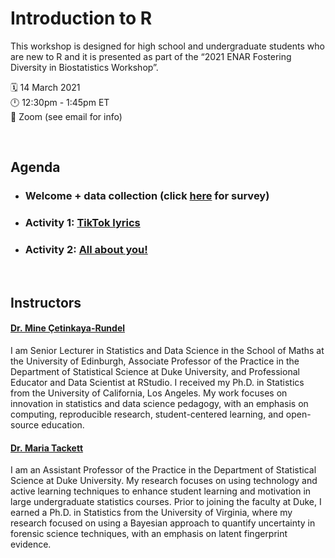 Introduction to R
================

This workshop is designed for high school and undergraduate students who
are new to R and it is presented as part of the “2021 ENAR Fostering
Diversity in Biostatistics Workshop”.

🗓 14 March 2021  
🕛 12:30pm - 1:45pm ET  
📌 Zoom (see email for info)

<br>

## Agenda

-   ### Welcome + data collection (click [here](https://forms.gle/LcBLz6RkkXBuwMD9A) for survey)

-   ### Activity 1: [TikTok lyrics](https://minecr.shinyapps.io/tiktok_lyrics/)

-   ### Activity 2: [All about you!](https://minecr.shinyapps.io/all_about_you/)

<br>

## Instructors

#### [Dr. Mine Çetinkaya-Rundel](http://mine-cr.com/)

I am Senior Lecturer in Statistics and Data Science in the School of
Maths at the University of Edinburgh, Associate Professor of the
Practice in the Department of Statistical Science at Duke University,
and Professional Educator and Data Scientist at RStudio. I received my
Ph.D. in Statistics from the University of California, Los Angeles. My
work focuses on innovation in statistics and data science pedagogy, with
an emphasis on computing, reproducible research, student-centered
learning, and open-source education.

#### [Dr. Maria Tackett](https://www.mariatackett.net/)

I am an Assistant Professor of the Practice in the Department of
Statistical Science at Duke University. My research focuses on using
technology and active learning techniques to enhance student learning
and motivation in large undergraduate statistics courses. Prior to
joining the faculty at Duke, I earned a Ph.D. in Statistics from the
University of Virginia, where my research focused on using a Bayesian
approach to quantify uncertainty in forensic science techniques, with an
emphasis on latent fingerprint evidence.
